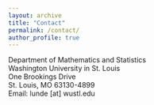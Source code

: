 ```yaml
---
layout: archive
title: "Contact"
permalink: /contact/
author_profile: true
---
```


Department of Mathematics and Statistics  
Washington University in St. Louis  
One Brookings Drive  
St. Louis, MO 63130-4899  
Email: lunde [at] wustl.edu


